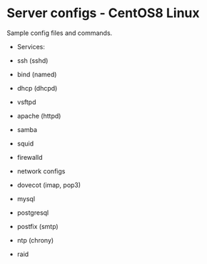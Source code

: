 # Server configs - CentOS8 Linux

Sample config files and commands.


* Services:

 * ssh (sshd)
 * bind (named)
 * dhcp (dhcpd)
 * vsftpd
 * apache (httpd)
 * samba
 * squid
 * firewalld
 * network configs
 * dovecot (imap, pop3)
 * mysql
 * postgresql
 * postfix (smtp)
 * ntp (chrony)
 * raid

